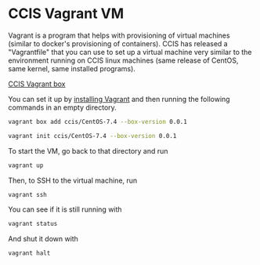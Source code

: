 # CCIS Vagrant VM
Vagrant is a program that helps with provisioning of virtual machines (similar to docker's provisioning of containers).
CCIS has released a "Vagrantfile" that you can use to set up a virtual machine very similar to the environment running on CCIS linux machines (same release of CentOS, same kernel, same installed programs).

[CCIS Vagrant box](https://app.vagrantup.com/ccis/boxes/CentOS-7.4)

You can set it up by [installing Vagrant](https://www.vagrantup.com/docs/installation/) and then running the following commands in an empty directory.

```zsh
vagrant box add ccis/CentOS-7.4 --box-version 0.0.1
```
```zsh
vagrant init ccis/CentOS-7.4 --box-version 0.0.1
```
To start the VM, go back to that directory and run
```zsh
vagrant up
```
Then, to SSH to the virtual machine, run
```zsh
vagrant ssh
```
You can see if it is still running with
```zsh
vagrant status
```
And shut it down with
```zsh
vagrant halt
```
